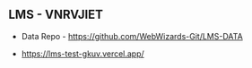 ## LMS - VNRVJIET

- Data Repo - https://github.com/WebWizards-Git/LMS-DATA

- https://lms-test-gkuv.vercel.app/

